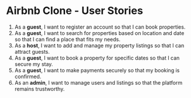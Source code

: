 # Airbnb Clone - User Stories

1. As a **guest**, I want to register an account so that I can book properties.
2. As a **guest**, I want to search for properties based on location and date so that I can find a place that fits my needs.
3. As a **host**, I want to add and manage my property listings so that I can attract guests.
4. As a **guest**, I want to book a property for specific dates so that I can secure my stay.
5. As a **guest**, I want to make payments securely so that my booking is confirmed.
6. As an **admin**, I want to manage users and listings so that the platform remains trustworthy.

